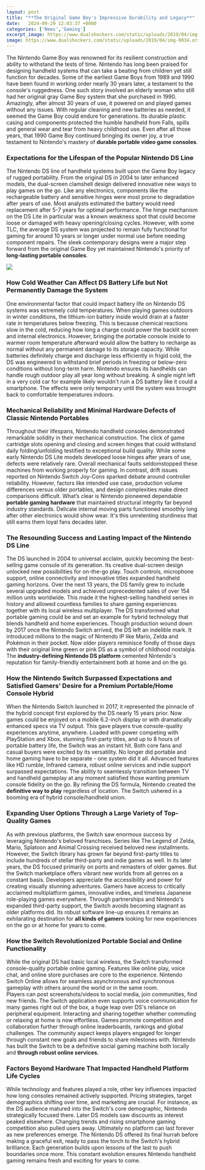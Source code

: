 ```yaml
---
layout: post
title: "**The Original Game Boy's Impressive Durability and Legacy**"
date:   2024-09-29 12:03:37 +0000
categories: ['News','Gaming']
excerpt_image: https://www.dualshockers.com/static/uploads/2019/04/img-9834.original.jpg
image: https://www.dualshockers.com/static/uploads/2019/04/img-9834.original.jpg
---
```


The Nintendo Game Boy was renowned for its resilient construction and ability to withstand the tests of time. Nintendo has long been praised for designing handheld systems that can take a beating from children yet still function for decades. Some of the earliest Game Boys from 1989 and 1990 have been found in working order nearly 30 years later, a testament to the console's ruggedness. 
One such story involved an elderly woman who still had her original gray Game Boy system that she purchased in 1990. Amazingly, after almost 30 years of use, it powered on and played games without any issues. With regular cleaning and new batteries as needed, it seemed the Game Boy could endure for generations. Its durable plastic casing and components protected the humble handheld from Falls, spills and general wear and tear from heavy childhood use. Even after all those years, that 1990 Game Boy continued bringing its owner joy, a true testament to Nintendo's mastery of **durable portable video game consoles**.
### **Expectations for the Lifespan of the Popular Nintendo DS Line** 
The Nintendo DS line of handheld systems built upon the Game Boy legacy of rugged portability. From the original DS in 2004 to later enhanced models, the dual-screen clamshell design delivered innovative new ways to play games on the go. Like any electronics, components like the rechargeable battery and sensitive hinges were most prone to degradation after years of use. Most analysts estimated the battery would need replacement after 5-7 years for optimal performance. The hinge mechanism on the DS Lite in particular was a known weakness spot that could become loose or damaged with heavy opening/closing cycles. However, with some TLC, the average DS system was projected to remain fully functional for gaming for around 10 years or longer under normal use before needing component repairs. The sleek contemporary designs were a major step forward from the original Game Boy yet maintained Nintendo's priority of **long-lasting portable consoles**.

![](https://o.aolcdn.com/images/dimse/5845cadfecd996e0372f/2c06fa479b147f694b450b953ec667e91ae5f417/Y3JvcD0xNjAwJTJDMTA2NyUyQzAlMkMwJnF1YWxpdHk9ODUmZm9ybWF0PWpwZyZyZXNpemU9MTYwMCUyQzEwNjcmaW1hZ2VfdXJpPWh0dHBzJTNBJTJGJTJGcy55aW1nLmNvbSUyRm9zJTJGY3JlYXRyLXVwbG9hZGVkLWltYWdlcyUyRjIwMTktMDQlMkY3ODc2OWYyMC02MmVhLTExZTktYWVhZC01OGZhYTkyMjJkNDkmY2xpZW50PWExYWNhYzNlMWIzMjkwOTE3ZDkyJnNpZ25hdHVyZT02YWFhM2NhNTk5YjQwMGJlMDI5ZmJmOTc5ODE1N2NjOWJjZjExMDAz)
### **How Cold Weather Can Affect DS Battery Life but Not Permanently Damage the System**
One environmental factor that could impact battery life on Nintendo DS systems was extremely cold temperatures. When playing games outdoors in winter conditions, the lithium-ion battery inside would drain at a faster rate in temperatures below freezing. This is because chemical reactions slow in the cold, reducing how long a charge could power the backlit screen and internal electronics. However, bringing the portable console inside to warmer room temperature afterward would allow the battery to recharge as normal without any permanent damage to its storage capacity. 
While batteries definitely charge and discharge less efficiently in frigid cold, the DS was engineered to withstand brief periods in freezing or below-zero conditions without long-term harm. Nintendo ensures its handhelds can handle rough outdoor play all year long without breaking. A single night left in a very cold car for example likely wouldn't ruin a DS battery like it could a smartphone. The effects were only temporary until the system was brought back to comfortable temperatures indoors.
### **Mechanical Reliability and Minimal Hardware Defects of Classic Nintendo Portables**  
Throughout their lifespans, Nintendo handheld consoles demonstrated remarkable solidity in their mechanical construction. The click of game cartridge slots opening and closing and screen hinges that could withstand daily folding/unfolding testified to exceptional build quality. While some early Nintendo DS Lite models developed loose hinges after years of use, defects were relatively rare. Overall mechanical faults seldomstopped these machines from working properly for gaming.
In contrast, drift issues reported on Nintendo Switch Joy-Cons sparked debate around controller reliability. However, factors like intended use case, production volume differences versus older portables, and design complexities make direct comparisons difficult. What’s clear is Nintendo pioneered dependable **portable gaming hardware** that maintained structural integrity far beyond industry standards. Delicate internal moving parts functioned smoothly long after other electronics would show wear. It's this unrelenting sturdiness that still earns them loyal fans decades later.
### **The Resounding Success and Lasting Impact of the Nintendo DS Line**
The DS launched in 2004 to universal acclaim, quickly becoming the best-selling game console of its generation. Its creative dual-screen design unlocked new possibilities for on-the-go play. Touch controls, microphone support, online connectivity and innovative titles expanded handheld gaming horizons. 
Over the next 13 years, the DS family grew to include several upgraded models and achieved unprecedented sales of over 154 million units worldwide. This made it the highest-selling handheld series in history and allowed countless families to share gaming experiences together with its local wireless multiplayer. The DS transformed what portable gaming could be and set an example for hybrid technology that blends handheld and home experiences.
Though production wound down by 2017 once the Nintendo Switch arrived, the DS left an indelible mark. It introduced millions to the magic of Nintendo IP like Mario, Zelda and Pokémon in their pocket. Now older players reminisce fondly of those days with their original lime green or pink DS as a symbol of childhood nostalgia. The **industry-defining Nintendo DS platform** cemented Nintendo's reputation for family-friendly entertainment both at home and on the go.
### **How the Nintendo Switch Surpassed Expectations and Satisfied Gamers' Desire for a Premium Portable/Home Console Hybrid**
When the Nintendo Switch launched in 2017, it represented the pinnacle of the hybrid concept first explored by the DS nearly 15 years prior. Now games could be enjoyed on a mobile 6.2-inch display or with dramatically enhanced specs via TV output. This gave players true console-quality experiences anytime, anywhere. 
Loaded with power competing with PlayStation and Xbox, stunning first-party titles, and up to 8 hours of portable battery life, the Switch was an instant hit. Both core fans and casual buyers were excited by its versatility. No longer did portable and home gaming have to be separate - one system did it all.
Advanced features like HD rumble, Infrared camera, robust online services and indie support surpassed expectations. The ability to seamlessly transition between TV and handheld gameplay at any moment satisfied those wanting premium console fidelity on the go. By refining the DS formula, Nintendo created the **definitive way to play** regardless of location. The Switch ushered in a booming era of hybrid console/handheld union.
### **Expanding User Options Through a Large Variety of Top-Quality Games**
As with previous platforms, the Switch saw enormous success by leveraging Nintendo's beloved franchises. Series like The Legend of Zelda, Mario, Splatoon and Animal Crossing received beloved new installments. However, the Switch library has grown far beyond first-party titles to include hundreds of stellar third-party and indie games as well.
In its later years, the DS focused primarily on ports and remasters of older games. But the Switch marketplace offers vibrant new worlds from all genres on a constant basis. Developers appreciate the accessibility and power for creating visually stunning adventures. Gamers have access to critically acclaimed multiplatform games, innovative indies, and timeless Japanese role-playing games everywhere.
Through partnerships and Nintendo's expanded third-party support, the Switch avoids becoming stagnant as older platforms did. Its robust software line-up ensures it remains an exhilarating destination for **all kinds of gamers** looking for new experiences on the go or at home for years to come.
### **How the Switch Revolutionized Portable Social and Online Functionality** 
While the original DS had basic local wireless, the Switch transformed console-quality portable online gaming. Features like online play, voice chat, and online store purchases are core to the experience. Nintendo Switch Online allows for seamless asynchronous and synchronous gameplay with others around the world or in the same room.  
Players can post screenshots/videos to social media, join communities, find new friends. The Switch application even supports voice communication for many games right out of the box, a huge leap over DS's reliance on peripheral equipment. Interacting and sharing together whether commuting or relaxing at home is now effortless. 
Games promote competition and collaboration further through online leaderboards, rankings and global challenges. The community aspect keeps players engaged for longer through constant new goals and friends to share milestones with. Nintendo has built the Switch to be a definitive social gaming machine both locally and **through robust online services.**
### **Factors Beyond Hardware That Impacted Handheld Platform Life Cycles** 
While technology and features played a role, other key influences impacted how long consoles remained actively supported. Pricing strategies, target demographics shifting over time, and marketing are crucial. For instance, as the DS audience matured into the Switch's core demographic, Nintendo strategically focused there. Later DS models saw discounts as interest peaked elsewhere.
Changing trends and rising smartphone gaming competition also pulled users away. Ultimately no platform can last forever as new preferences emerge. The Nintendo DS offered its final hurrah before making a graceful exit, ready to pass the torch to the Switch's hybrid brilliance. Each generation builds upon lessons of the last to push boundaries once more. This constant evolution ensures Nintendo handheld gaming remains fresh and exciting for years to come.
